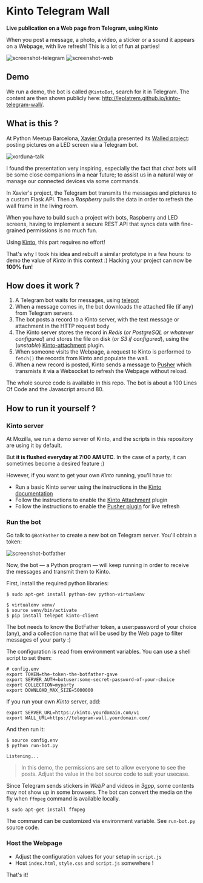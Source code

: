 # Kinto Telegram Wall

**Live publication on a Web page from Telegram, using Kinto**

When you post a message, a photo, a video, a sticker or a sound it appears on a
Webpage, with live refresh! This is a lot of fun at parties!

![screenshot-telegram](screenshot-telegram.png)
![screenshot-web](screenshot-web.png)


## Demo

We run a demo, the bot is called ``@KintoBot``, search for it in Telegram.
The content are then shown publicly here: http://leplatrem.github.io/kinto-telegram-wall/.


## What is this ?

At Python Meetup Barcelona, [Xavier Orduña](https://twitter.com/xorduna) presented
its [Walled project](https://github.com/xorduna/walledproject): posting pictures
on a LED screen via a Telegram bot.

![xorduna-talk](xorduna-talk.jpg)

I found the presentation very inspiring, especially the fact that *chat bots* will
be some close companions in a near future; to assist us in a natural way or manage our
connected devices via some commands.

In Xavier's project, the Telegram bot transmits the messages and pictures
to a custom Flask API. Then a *Raspberry* pulls the data in order to refresh the
wall frame in the living room.

When you have to build such a project with bots, Raspberry and LED screens, having to implement a secure REST API that syncs data with fine-grained permissions is no much fun.

Using [Kinto](http://kinto.readthedocs.org/), this part requires no effort!

That's why I took his idea and rebuilt a similar prototype in a few hours: to demo
the value of *Kinto* in this context :) Hacking your project can now be **100% fun**!


## How does it work ?

1. A Telegram bot waits for messages, using [telepot](https://github.com/nickoala/telepot)
1. When a message comes in, the bot downloads the attached file (if any) from
   Telegram servers.
1. The bot posts a record to a Kinto server, with the text message or attachment
   in the HTTP request body
1. The Kinto server stores the record in *Redis* (*or PostgreSQL or whatever configured*)   and stores the file on disk (*or S3 if configured*), using the (*unstable*)
   [Kinto-attachment](https://github.com/Kinto/kinto-attachment/) plugin.
1. When someone visits the Webpage, a request to Kinto is performed to `fetch()`
   the records from Kinto and populate the wall.
1. When a new record is posted, Kinto sends a message to [Pusher](https://pusher.com/)
   which transmists it via a Websocket to refresh the Webpage without reload.

The whole source code is available in this repo. The bot is about a 100 Lines Of
Code and the Javascript around 80.


## How to run it yourself ?

### Kinto server

At Mozilla, we run a demo server of Kinto, and the scripts in this repository are using
it by default.

But **it is flushed everyday at 7:00 AM UTC**. In the case of a party, it can
sometimes become a desired feature :)

However, if you want to get your own *Kinto* running, you'll have to:

* Run a basic Kinto server using the instructions in the [Kinto documentation](http://kinto.readthedocs.org/)
* Follow the instructions to enable the [Kinto Attachment](https://github.com/Kinto/kinto-attachment/) plugin
* Follow the instructions to enable the [Pusher plugin](https://github.com/leplatrem/cliquet-pusher/tree/master/demo) for live refresh


### Run the bot

Go talk to `@BotFather` to create a new bot on Telegram server. You'll obtain a token:

![screenshot-botfather](screenshot-botfather.png)

Now, the bot — a Python program — will keep running in order to receive the messages and transmit
them to Kinto.

First, install the required python libraries:

```shell
$ sudo apt-get install python-dev python-virtualenv

$ virtualenv venv/
$ source venv/bin/activate
$ pip install telepot kinto-client
```

The bot needs to know the BotFather token, a user:password of your choice (any),
and a collection name that will be used by the Web page to filter messages of your party :)

The configuration is read from environment variables. You can use a shell script to set them:

```shell
# config.env
export TOKEN=the-token-the-botfather-gave
export SERVER_AUTH=botuser:some-secret-password-of-your-choice
export COLLECTION=myparty
export DOWNLOAD_MAX_SIZE=5000000
```

If you run your own *Kinto* server, add:

```shell
export SERVER_URL=https://kinto.yourdomain.com/v1
export WALL_URL=https://telegram-wall.yourdomain.com/
```

And then run it:

```shell
$ source config.env
$ python run-bot.py

Listening...
```

> In this demo, the permissions are set to allow everyone to see the posts.
> Adjust the value in the bot source code to suit your usecase.

Since Telegram sends stickers in *WebP* and videos in *3gpp*, some contents may
not show up in some browsers. The bot can convert the media on the fly when
``ffmpeg`` command is available locally.

```shell
$ sudo apt-get install ffmpeg
```

The command can be customized via environment variable. See ``run-bot.py`` source code.


### Host the Webpage

* Adjust the configuration values for your setup in `script.js`
* Host `index.html`, `style.css` and `script.js` somewhere !


That's it!
